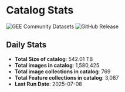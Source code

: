 # Catalog Stats

![GEE Community Datasets](https://img.shields.io/endpoint?url=https://gist.githubusercontent.com/samapriya/34bc0c1280d475d3a69e3b60a706226e/raw/community.json)
![GitHub Release](https://img.shields.io/github/v/release/samapriya/awesome-gee-community-datasets)

## Daily Stats

<!-- START_MARKER -->
* **Total Size of catalog**: 542.01 TB
* **Total images in catalog**: 1,580,425
* **Total image collections in catalog**: 769
* **Total Feature collections in catalog**: 3,087
* **Last Run Date**: 2025-07-08
<!-- END_MARKER -->
